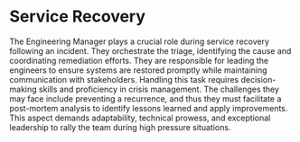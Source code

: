 # Service Recovery

The Engineering Manager plays a crucial role during service recovery following an incident. They orchestrate the triage, identifying the cause and coordinating remediation efforts. They are responsible for leading the engineers to ensure systems are restored promptly while maintaining communication with stakeholders. Handling this task requires decision-making skills and proficiency in crisis management. The challenges they may face include preventing a recurrence, and thus they must facilitate a post-mortem analysis to identify lessons learned and apply improvements. This aspect demands adaptability, technical prowess, and exceptional leadership to rally the team during high pressure situations.